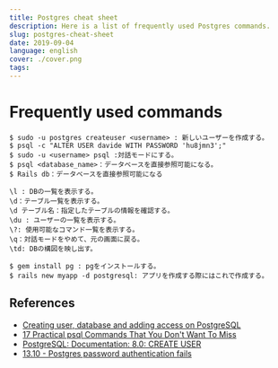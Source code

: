 ```yaml
---
title: Postgres cheat sheet
description: Here is a list of frequently used Postgres commands.
slug: postgres-cheat-sheet
date: 2019-09-04
language: english
cover: ./cover.png
tags: 
---
```

# Frequently used commands

```
$ sudo -u postgres createuser <username> : 新しいユーザーを作成する。
$ psql -c "ALTER USER davide WITH PASSWORD 'hu8jmn3';"
$ sudo -u <username> psql :対話モードにする。
$ psql <database_name>：データベースを直接参照可能になる。 
$ Rails db：データベースを直接参照可能になる
```

```
\l : DBの一覧を表示する。
\d：テーブル一覧を表示する。
\d テーブル名：指定したテーブルの情報を確認する。
\du : ユーザーの一覧を表示する。
\?: 使用可能なコマンド一覧を表示する。
\q：対話モードをやめて、元の画面に戻る。
\td: DBの構図を映し出す。
```

```
$ gem install pg : pgをインストールする。
$ rails new myapp -d postgresql: アプリを作成する際にはこれで作成する。
```
## References 
- [Creating user, database and adding access on PostgreSQL](https://medium.com/coding-blocks/creating-user-database-and-adding-access-on-postgresql-8bfcd2f4a91e)
- [17 Practical psql Commands That You Don't Want To Miss](http://www.postgresqltutorial.com/psql-commands/)
- [PostgreSQL: Documentation: 8.0: CREATE USER](https://www.postgresql.org/docs/8.0/sql-createuser.html)
- [13.10 - Postgres password authentication fails](https://askubuntu.com/questions/413585/postgres-password-authentication-fails)

